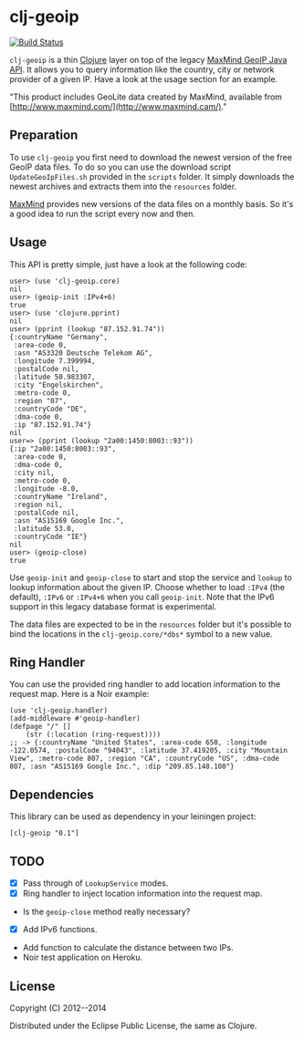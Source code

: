 # clj-geoip

[![Build Status](https://secure.travis-ci.org/Norrit/clj-geoip.png)](http://travis-ci.org/Norrit/clj-geoip)

`clj-geoip` is a thin [Clojure](http://www.clojure.com) layer on top
of the legacy [MaxMind GeoIP Java API](https://github.com/maxmind/geoip-api-java). It allows
you to query information like the country, city or network provider of
a given IP. Have a look at the usage section for an example.

"This product includes GeoLite data created by MaxMind, available from [http://www.maxmind.com/](http://www.maxmind.cam/)."

## Preparation

To use `clj-geoip` you first need to download the newest version of
the free GeoIP data files. To do so you can use the download script
`UpdateGeoIpFiles.sh` provided in the `scripts` folder.
It simply downloads the newest archives and extracts them into
the `resources` folder.

[MaxMind](http://www.maxmind.com/) provides new versions of the data
files on a monthly basis. So it's a good idea to run the script every
now and then.

## Usage

This API is pretty simple, just have a look at the following code:

    user> (use 'clj-geoip.core)
    nil
    user> (geoip-init :IPv4+6)
    true
    user> (use 'clojure.pprint)
    nil
    user> (pprint (lookup "87.152.91.74"))
    {:countryName "Germany",
     :area-code 0,
     :asn "AS3320 Deutsche Telekom AG",
     :longitude 7.399994,
     :postalCode nil,
     :latitude 50.983307,
     :city "Engelskirchen",
     :metro-code 0,
     :region "07",
     :countryCode "DE",
     :dma-code 0,
     :ip "87.152.91.74"}
    nil
    user=> (pprint (lookup "2a00:1450:8003::93"))
    {:ip "2a00:1450:8003::93",
     :area-code 0,
     :dma-code 0,
     :city nil,
     :metro-code 0,
     :longitude -8.0,
     :countryName "Ireland",
     :region nil,
     :postalCode nil,
     :asn "AS15169 Google Inc.",
     :latitude 53.0,
     :countryCode "IE"}
    nil
    user> (geoip-close)
    true

Use `geoip-init` and `geoip-close` to start and stop the service and `lookup` to
lookup information about the given IP. Choose whether to load `:IPv4` (the default), `:IPv6` or `:IPv4+6` when you call `geoip-init`. Note that the IPv6 support in this legacy database format is experimental.

The data files are expected to be in the `resources` folder but it's
possible to bind the locations in the `clj-geoip.core/*dbs*` symbol to a new value.

## Ring Handler

You can use the provided ring handler to add location information to
the request map. Here is a Noir example:

    (use 'clj-geoip.handler)
    (add-middleware #'geoip-handler)
    (defpage "/" []
        (str (:location (ring-request))))
    ;; -> {:countryName "United States", :area-code 650, :longitude -122.0574, :postalCode "94043", :latitude 37.419205, :city "Mountain View", :metro-code 807, :region "CA", :countryCode "US", :dma-code 807, :asn "AS15169 Google Inc.", :dip "209.85.148.100"}

## Dependencies

This library can be used as dependency in your leiningen project:

    [clj-geoip "0.1"]

## TODO

- [X] Pass through of `LookupService` modes.
- [X] Ring handler to inject location information into the request map.
- Is the `geoip-close` method really necessary?
- [X] Add IPv6 functions.
- Add function to calculate the distance between two IPs.
- Noir test application on Heroku.

## License

Copyright (C) 2012--2014

Distributed under the Eclipse Public License, the same as Clojure.

